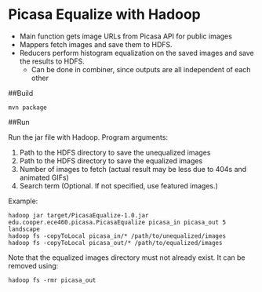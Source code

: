 Picasa Equalize with Hadoop
===========================

* Main function gets image URLs from Picasa API for public images 
* Mappers fetch images and save them to HDFS. 
* Reducers perform histogram equalization on the saved images and save the results to HDFS.
	* Can be done in combiner, since outputs are all independent of each other

##Build

	mvn package

##Run

Run the jar file with Hadoop. Program arguments:

1. Path to the HDFS directory to save the unequalized images
2. Path to the HDFS directory to save the equalized images
3. Number of images to fetch (actual result may be less due to 404s and animated GIFs)
4. Search term (Optional. If not specified, use featured images.)

Example:

	hadoop jar target/PicasaEqualize-1.0.jar edu.cooper.ece460.picasa.PicasaEqualize picasa_in picasa_out 5 landscape
	hadoop fs -copyToLocal picasa_in/* /path/to/unequalized/images
	hadoop fs -copyToLocal picasa_out/* /path/to/equalized/images

Note that the equalized images directory must not already exist. It can be removed using:

	hadoop fs -rmr picasa_out 

